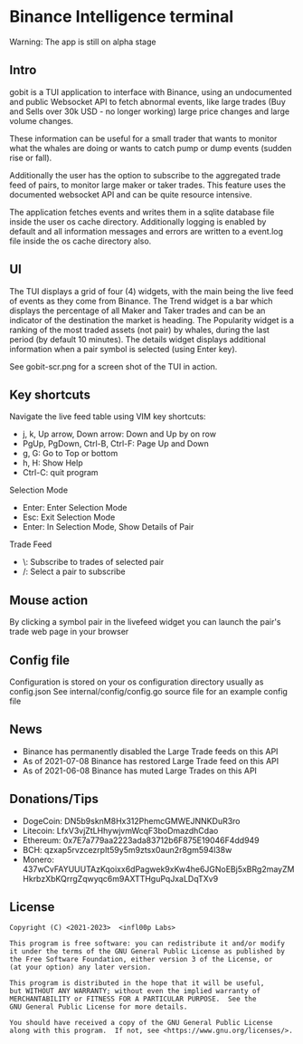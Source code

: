 # Binance Intelligence terminal

Warning: The app is still on alpha stage

Intro
---
gobit is a TUI application to interface with Binance, using an undocumented
and public Websocket API to fetch abnormal events, like large trades (Buy and
Sells over 30k USD - no longer working) large price changes and large volume changes.

These information can be useful for a small trader that wants to monitor what
the whales are doing or wants to catch pump or dump events (sudden rise or fall).

Additionally the user has the option to subscribe to the aggregated trade feed of
pairs, to monitor large maker or taker trades. This feature uses the documented
websocket API and can be quite resource intensive.

The application fetches events and writes them in a sqlite database file inside
the user os cache directory. Additionally logging is enabled by default and all
information messages and errors are written to a event.log file  inside the os
cache directory also.

UI
---
The TUI displays a grid of four (4) widgets, with the main being the live feed
of events as they come from Binance. The Trend widget is a bar which displays
the percentage of all Maker and Taker trades and can be an indicator of the
destination the market is heading. The Popularity widget is a ranking of the
most traded assets (not pair) by whales, during the last period (by default 10
minutes). The details widget displays additional information when a pair symbol
is selected (using Enter key).

See gobit-scr.png for a screen shot of the TUI in action.

Key shortcuts
---
Navigate the live feed table using VIM key shortcuts:
* j, k, Up arrow, Down arrow: Down and Up by on row
* PgUp, PgDown, Ctrl-B, Ctrl-F: Page Up and Down 
* g, G: Go to Top or bottom
* h, H: Show Help
* Ctrl-C: quit program

Selection Mode
* Enter: Enter Selection Mode
* Esc: Exit Selection Mode
* Enter: In Selection Mode, Show Details of Pair

Trade Feed
* \\: Subscribe to trades of selected pair
* /: Select a pair to subscribe

Mouse action
---
By clicking a symbol pair in the livefeed widget you can launch the pair's trade
web page in your browser 

Config file
---
Configuration is stored on your os configuration directory usually as config.json
See internal/config/config.go source file for an example config file

News
---
- Binance has permanently disabled the Large Trade feeds on this API
- As of 2021-07-08 Binance has restored Large Trade feed on this API
- As of 2021-06-08 Binance has muted Large Trades on this API

Donations/Tips
---
* DogeCoin: DN5b9sknM8Hx312PhemcGMWEJNNKDuR3ro
* Litecoin: LfxV3vjZtLHhywjvmWcqF3boDmazdhCdao
* Ethereum: 0x7E7a779aa2223ada83712b6F875E19046F4dd949
* BCH:      qzxap5rvzcezrplt59y5m9ztsx0aun2r8gm594l38w
* Monero:   437wCvFAYUUUTAzKqoixx6dPagwek9xKw4he6JGNoEBj5xBRg2mayZMHkrbzXbKQrrgZqwyqc6m9AXTTHguPqJxaLDqTXv9

License
---
    Copyright (C) <2021-2023>  <infl00p Labs>

    This program is free software: you can redistribute it and/or modify
    it under the terms of the GNU General Public License as published by
    the Free Software Foundation, either version 3 of the License, or
    (at your option) any later version.

    This program is distributed in the hope that it will be useful,
    but WITHOUT ANY WARRANTY; without even the implied warranty of
    MERCHANTABILITY or FITNESS FOR A PARTICULAR PURPOSE.  See the
    GNU General Public License for more details.

    You should have received a copy of the GNU General Public License
    along with this program.  If not, see <https://www.gnu.org/licenses/>.
